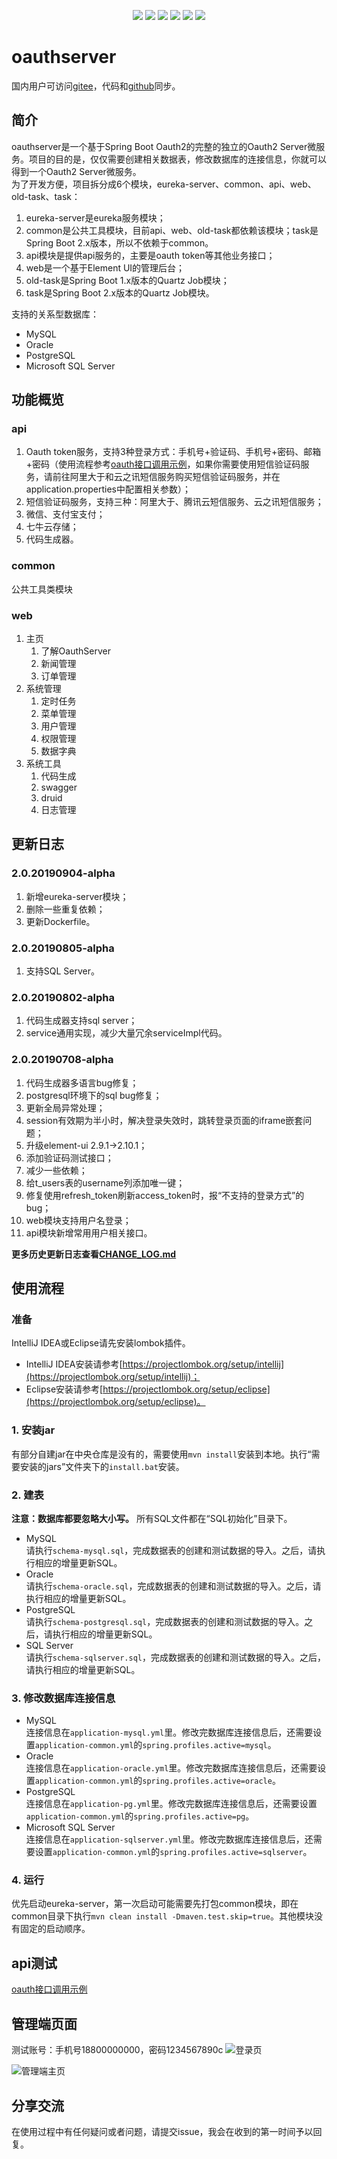 <p align="center">
<a href="http://www.oracle.com/technetwork/java/javase/overview/index.html"><img src="https://img.shields.io/badge/language-java%208.0-orange.svg"></a>
<a href="https://www.jetbrains.com/idea/"><img src="https://img.shields.io/badge/platform-jetbrains-green.svg"></a>
<a href="http://projects.spring.io/spring-boot/"><img src="https://img.shields.io/badge/SpringBoot-1.5.21-990066.svg"></a>
<img src="https://img.shields.io/badge/Database-MySQL%7COracle%7CPostgreSQL%7CSQLServer-brightgreen.svg">
<img src="https://img.shields.io/badge/License-Apache%202.0-blue.svg">
<img src="https://img.shields.io/badge/release-1.3.0-brightgreen.svg">

</p>

# oauthserver

国内用户可访问[gitee](https://gitee.com/jeesun/oauthserver)，代码和[github](https://github.com/jeesun/oauthserver)同步。

## 简介
oauthserver是一个基于Spring Boot Oauth2的完整的独立的Oauth2 Server微服务。项目的目的是，仅仅需要创建相关数据表，修改数据库的连接信息，你就可以得到一个Oauth2 Server微服务。  
为了开发方便，项目拆分成6个模块，eureka-server、common、api、web、old-task、task：
1. eureka-server是eureka服务模块；
2. common是公共工具模块，目前api、web、old-task都依赖该模块；task是Spring Boot 2.x版本，所以不依赖于common。
3. api模块是提供api服务的，主要是oauth token等其他业务接口；
4. web是一个基于Element UI的管理后台；
5. old-task是Spring Boot 1.x版本的Quartz Job模块；
6. task是Spring Boot 2.x版本的Quartz Job模块。

支持的关系型数据库：
- MySQL
- Oracle
- PostgreSQL
- Microsoft SQL Server

## 功能概览
### api
1. Oauth token服务，支持3种登录方式：手机号+验证码、手机号+密码、邮箱+密码（使用流程参考[oauth接口调用示例](tutorial/api.md)，如果你需要使用短信验证码服务，请前往阿里大于和云之讯短信服务购买短信验证码服务，并在application.properties中配置相关参数）；
2. 短信验证码服务，支持三种：阿里大于、腾讯云短信服务、云之讯短信服务；
3. 微信、支付宝支付；
4. 七牛云存储；
5. 代码生成器。
### common
公共工具类模块
### web
1. 主页
   1. 了解OauthServer
   2. 新闻管理
   3. 订单管理
2. 系统管理
   1. 定时任务
   2. 菜单管理
   3. 用户管理
   4. 权限管理
   5. 数据字典
3. 系统工具
   1. 代码生成
   2. swagger
   3. druid
   4. 日志管理

## 更新日志
### 2.0.20190904-alpha
1. 新增eureka-server模块；
2. 删除一些重复依赖；
3. 更新Dockerfile。
### 2.0.20190805-alpha
1. 支持SQL Server。

### 2.0.20190802-alpha
1. 代码生成器支持sql server；
2. service通用实现，减少大量冗余serviceImpl代码。

### 2.0.20190708-alpha
1. 代码生成器多语言bug修复；
2. postgresql环境下的sql bug修复；
3. 更新全局异常处理；
4. session有效期为半小时，解决登录失效时，跳转登录页面的iframe嵌套问题；
5. 升级element-ui 2.9.1->2.10.1；
6. 添加验证码测试接口；
7. 减少一些依赖；
8. 给t_users表的username列添加唯一键；
9. 修复使用refresh_token刷新access_token时，报“不支持的登录方式”的bug；
10. web模块支持用户名登录；
11. api模块新增常用用户相关接口。

**更多历史更新日志查看[CHANGE_LOG.md](tutorial/CHANGE_LOG.md)**

## 使用流程
### 准备
IntelliJ IDEA或Eclipse请先安装lombok插件。
- IntelliJ IDEA安装请参考[https://projectlombok.org/setup/intellij](https://projectlombok.org/setup/intellij)；
- Eclipse安装请参考[https://projectlombok.org/setup/eclipse](https://projectlombok.org/setup/eclipse)。
### 1. 安装jar
有部分自建jar在中央仓库是没有的，需要使用`mvn install`安装到本地。执行“需要安装的jars”文件夹下的`install.bat`安装。
### 2. 建表
**注意：数据库都要忽略大小写。**
所有SQL文件都在“SQL初始化”目录下。
- MySQL  
请执行`schema-mysql.sql`，完成数据表的创建和测试数据的导入。之后，请执行相应的增量更新SQL。
- Oracle  
请执行`schema-oracle.sql`，完成数据表的创建和测试数据的导入。之后，请执行相应的增量更新SQL。
- PostgreSQL  
请执行`schema-postgresql.sql`，完成数据表的创建和测试数据的导入。之后，请执行相应的增量更新SQL。
- SQL Server  
请执行`schema-sqlserver.sql`，完成数据表的创建和测试数据的导入。之后，请执行相应的增量更新SQL。
### 3. 修改数据库连接信息
- MySQL  
连接信息在`application-mysql.yml`里。修改完数据库连接信息后，还需要设置`application-common.yml`的`spring.profiles.active=mysql`。    
- Oracle  
连接信息在`application-oracle.yml`里。修改完数据库连接信息后，还需要设置`application-common.yml`的`spring.profiles.active=oracle`。  
- PostgreSQL  
连接信息在`application-pg.yml`里。修改完数据库连接信息后，还需要设置`application-common.yml`的`spring.profiles.active=pg`。  
- Microsoft SQL Server  
连接信息在`application-sqlserver.yml`里。修改完数据库连接信息后，还需要设置`application-common.yml`的`spring.profiles.active=sqlserver`。  
### 4. 运行
优先启动eureka-server，第一次启动可能需要先打包common模块，即在common目录下执行`mvn clean install -Dmaven.test.skip=true`。其他模块没有固定的启动顺序。

## api测试
[oauth接口调用示例](tutorial/api.md)

## 管理端页面
测试账号：手机号18800000000，密码1234567890c
![登录页](tutorial/screenshots/login.png)

![管理端主页](tutorial/screenshots/index.png)

## 分享交流
在使用过程中有任何疑问或者问题，请提交issue，我会在收到的第一时间予以回复。  
